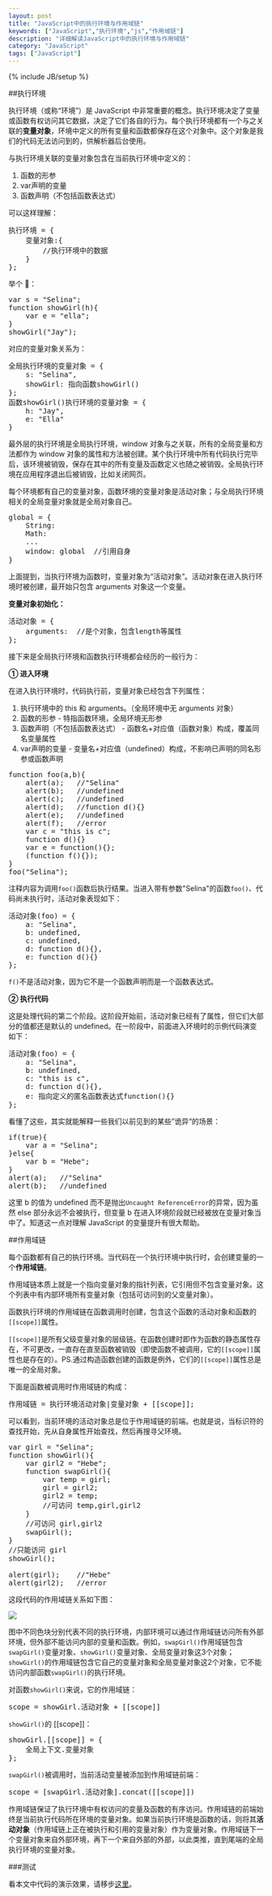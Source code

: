 ```yaml
---
layout: post
title: "JavaScript中的执行环境与作用域链"
keywords: ["JavaScript","执行环境","js","作用域链"]
description: "详细解读JavaScript中的执行环境与作用域链"
category: "JavaScript"
tags: ["JavaScript"]
---
```

{% include JB/setup %}

##执行环境

执行环境（或称“环境”）是 JavaScript 中非常重要的概念。执行环境决定了变量或函数有权访问其它数据，决定了它们各自的行为。<span class="txt">每个执行环境都有一个与之关联的**变量对象**，环境中定义的所有变量和函数都保存在这个对象中。</span>这个对象是我们的代码无法访问到的，供解析器后台使用。

与执行环境关联的变量对象包含在当前执行环境中定义的：

1. 函数的形参
2. var声明的变量
3. 函数声明（不包括函数表达式）

可以这样理解：

<pre>
执行环境 = {
	变量对象:{
		//执行环境中的数据
	}
};
</pre>

举个 🌰：

<pre>
var s = "Selina";
function showGirl(h){
	var e = "ella";
}
showGirl("Jay");
</pre>

对应的变量对象关系为：

<pre>
全局执行环境的变量对象 = {
	s: "Selina",
	showGirl: 指向函数showGirl()
};
函数showGirl()执行环境的变量对象 = {
	h: "Jay",
	e: "Ella"
}
</pre>

最外层的执行环境是全局执行环境，window 对象与之关联，所有的全局变量和方法都作为 window 对象的属性和方法被创建。某个执行环境中所有代码执行完毕后，该环境被销毁，保存在其中的所有变量及函数定义也随之被销毁。全局执行环境在应用程序退出后被销毁，比如关闭网页。

每个环境都有自己的变量对象，函数环境的变量对象是活动对象；与全局执行环境相关的全局变量对象就是全局对象自己。

<pre>
global = {
	String:
	Math:
	...
	window: global	//引用自身
}
</pre>

上面提到，当执行环境为函数时，变量对象为“活动对象”。活动对象在进入执行环境时被创建，最开始只包含 arguments 对象这一个变量。

**变量对象初始化：**

<pre>
活动对象 = {
	arguments:	//是个对象，包含length等属性
};
</pre>

接下来是全局执行环境和函数执行环境都会经历的一般行为：

**① 进入环境**

在进入执行环境时，代码执行前，变量对象已经包含下列属性：

1. 执行环境中的 this 和 arguments。（全局环境中无 arguments 对象）
2. 函数的形参 - 特指函数环境，全局环境无形参
3. 函数声明（不包括函数表达式） - <span class="txt">函数名+对应值（函数对象）</span>构成，覆盖同名变量属性
4. var声明的变量 - <span class="txt">变量名+对应值（undefined）</span>构成，不影响已声明的同名形参或函数声明

<pre>
function foo(a,b){
	alert(a);	//"Selina"
	alert(b);	//undefined
	alert(c);	//undefined
	alert(d);	//function d(){}
	alert(e);	//undefined
	alert(f);	//error
	var c = "this is c";
	function d(){}
	var e = function(){};
	(function f(){});
}
foo("Selina");
</pre>

注释内容为调用`foo()`函数后执行结果。当进入带有参数"Selina"的函数`foo()`、代码尚未执行时，活动对象表现如下：

<pre>
活动对象(foo) = {
	a: "Selina",
	b: undefined,
	c: undefined,
	d: function d(){},
	e: function d(){}
};
</pre>

`f()`不是活动对象，因为它不是一个函数声明而是一个函数表达式。

**② 执行代码**

这是处理代码的第二个阶段。这阶段开始前，活动对象已经有了属性，但它们大部分的值都还是默认的 undefined。在一阶段中，前面进入环境时的示例代码演变如下：

<pre>
活动对象(foo) = {
	a: "Selina",
	b: undefined,
	c: "this is c",
	d: function d(){},
	e: 指向定义的匿名函数表达式function(){}
};
</pre>

看懂了这些，其实就能解释一些我们以前见到的某些”诡异“的场景：

<pre>
if(true){
	var a = "Selina";
}else{
	var b = "Hebe";
}
alert(a);	//"Selina"
alert(b);	//undefined
</pre>

这里 b 的值为 undefined 而不是抛出`Uncaught ReferenceError`的异常，因为虽然 else 部分永远不会被执行，但变量 b 在进入环境阶段就已经被放在变量对象当中了。知道这一点对理解 JavaScript 的变量提升有很大帮助。

##作用域链

每个函数都有自己的执行环境。<span class="txt">当代码在一个执行环境中执行时，会创建变量的一个**作用域链**。</span>

作用域链本质上就是一个指向变量对象的指针列表，它引用但不包含变量对象。这个列表中有内部环境所有变量对象（包括可访问到的父变量对象）。

函数执行环境的作用域链在函数调用时创建，包含这个函数的活动对象和函数的`[[scope]]`属性。

`[[scope]]`是所有父级变量对象的层级链。在函数创建时即作为函数的静态属性存在，不可更改，一直存在直至函数被销毁（即使函数不被调用，它的`[[scope]]`属性也是存在的）。PS.通过构造函数创建的函数是例外，它们的`[[scope]]`属性总是唯一的全局对象。

下面是函数被调用时作用域链的构成：

<pre>作用域链 = 执行环境活动对象|变量对象 + [[scope]];</pre>

可以看到，当前环境的活动对象总是位于作用域链的前端。也就是说，当标识符的查找开始，先从自身属性开始查找，然后再搜寻父环境。

<pre>
var girl = "Selina";
function showGirl(){
    var girl2 = "Hebe";
    function swapGirl(){
        var temp = girl;
        girl = girl2;
        girl2 = temp;
        //可访问 temp,girl,girl2
    }
    //可访问 girl,girl2
    swapGirl();
}
//只能访问 girl
showGirl();

alert(girl);	//"Hebe"
alert(girl2);	//error
</pre>

这段代码的作用域链关系如下图：

![](http://cdn.saymagic.cn/o_1ap1bv7vgmni1opo1rhc1cs7178t9.png)

图中不同色块分别代表不同的执行环境，内部环境可以通过作用域链访问所有外部环境，但外部不能访问内部的变量和函数。例如，`swapGirl()`作用域链包含`swapGirl()`变量对象、`showGirl()`变量对象、全局变量对象这3个对象；`showGirl()`的作用域链包含它自己的变量对象和全局变量对象这2个对象，它不能访问内部函数`swapGirl()`的执行环境。

对函数`showGirl()`来说，它的作用域链：

<pre>
scope = showGirl.活动对象 + [[scope]]
</pre>

`showGirl()`的 [[scope]]：

<pre>
showGirl.[[scope]] = {
	全局上下文.变量对象
};
</pre>

`swapGirl()`被调用时，当前活动变量被添加到作用域链前端：

<pre>
scope = [swapGirl.活动对象].concat([[scope]])
</pre>

作用域链保证了执行环境中有权访问的变量及函数的有序访问。<span class="txt">作用域链的前端始终是当前执行代码所在环境的变量对象。</span>如果当前执行环境是函数的话，则将其**活动对象**（作用域链上正在被执行和引用的变量对象）作为变量对象。作用域链下一个变量对象来自外部环境，再下一个来自外部的外部，以此类推，直到尾端的全局执行环境的变量对象。

###测试

看本文中代码的演示效果，请移步[这里](http://blog.ilanyy.com/example/hoisting/)。